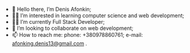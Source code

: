 - :raised_hands: Hello there, I’m Denis Afonkin;
- :man_technologist: I’m interested in learning computer science and web development;
- :man_student: I’m currently Full Stack Developer;
- 💞 I’m looking to collaborate on web development;
- 📫 How to reach me: 
phone: +380978860761;
e-mail: afonking.denis13@gmail.com
.
